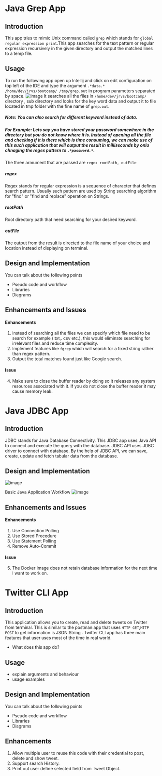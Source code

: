 # Java Grep App
  ## Introduction
  This app tries to mimic Unix command called `grep` which stands for `global regular expression print`.This app searches for the text pattern or regular expression recursively in the given directory and output the matched  lines to a temp file.
  ## Usage
  To run the following app open up Intellij and click on edit configuration on top left of the IDE and type the argument `.*data.* /home/dev/jrvs/bootcamp/ /tmp/grep.out` in program parameters separated by space.
  ![image](https://user-images.githubusercontent.com/51926543/60534768-90eb9680-9cd0-11e9-839b-b329ef2b90ba.png)
  It searches all the files in `/home/dev/jrvs/bootcamp/`  directory , sub directory and looks for the key word data and output it to file located in tmp folder with the fine name of `grep.out`.
  ##### Note: You can also search for different keyword instead of data.
  ##### For Example: Lets say you have stored your password somewhere in the directory but you do not know where it is. Instead of opening all the file and checking if it is there which is time consuming, we can make use of this such application that will output the result in milliseconds by onlu chnaging the regex pattern to `.*password.*`.
The three armument that are passed are `regex rootPath, outFile`
##### regex
Regex stands for regular expression is a sequence of character that defines search pattern. Usually such pattern are used by String searching algorithm  for "find" or "find and replace" operation on Strings.
##### rootPath
Root directory path that need searching for your desired keyword.
##### outFile
The output from the result is directed to the file name of your choice and location instead of displaying on terminal.
  
  ## Design and Implementation
  You can talk about the following points
  - Pseudo code and workflow
  - Libraries
  - Diagrams
  ## Enhancements and Issues
  #### Enhancements
  1. Instead of searching all the files we can specify which file need to be search for example (.txt,. csv etc.), this would eliminate searching for irrelevant files and reduce time complexity.
  2. Implement features like `fgrep` which will search for a fixed string rather than regex pattern. 
  3.  Output the total matches found just like Google search.
  #### Issue
  4. Make sure to close the buffer reader by doing so it releases any system resources associated with it.  If you do not close the buffer reader it may cause memory leak.
  
  # Java JDBC App
  ## Introduction
  JDBC stands for Java Database Connectivity. This JDBC app uses Java API to connect and execute the query with the database. JDBC API uses JDBC driver to connect with database. By the help of JDBC API, we can save, create, update and fetch tabular data from the database.
  ## Design and Implementation
  ![image](https://user-images.githubusercontent.com/51926543/61072310-03e7c200-a3e1-11e9-96e4-49b3d74cb9bd.png)
  
  Basic Java Application Workflow
  ![image](https://user-images.githubusercontent.com/51926543/61073755-1b747a00-a3e4-11e9-8f17-6b8c654e9579.png)

  ## Enhancements and Issues
   #### Enhancements
  1. Use Connection Polling
  2. Use Stored Procedure
  3. Use Statement Polling
  4. Remove Auto-Commit 
  #### Issue
  5. The Docker image does not retain database information for the next time I want to work on.  
  # Twitter CLI App
  ## Introduction
  This application allows you to create, read and delete tweets on Twitter from terminal. This is similar to the postman app that uses `HTTP GET`,`HTTP POST`  to get information is JSON String . Twitter CLI app has three main features that user uses most of the time in real world. 
  - What does this app do?
  ## Usage
  - explain arguments and behaviour
  - usage examples
  ## Design and Implementation
  You can talk about the following points
  - Pseudo code and workflow
  - Libraries
  - Diagrams
  ## Enhancements 
  1. Allow multiple user to reuse this code with their credential to post, delete and show tweet.
  2. Support search History.
  3.  Print out user define selected field from Tweet Object.


<!--stackedit_data:
eyJoaXN0b3J5IjpbMTUwNjc4Mjc0MiwtNjgzMDIzMzIsLTIwMT
k1MjU0NDQsOTI2OTA0NzkwLDEzODk4NDgyMDgsNzkyMDI1NzQ0
LDE3MzIxOTM5NTYsLTE0MDY1ODc0OTgsLTM3MTQ2OTI2OCwtMT
Q1NjI5MTk5Niw2NDk0ODI1MTcsLTEyNjc5MzI0MDQsLTEwODky
MzMzMTAsMTI1MjE2NjgxMSwtNjA3NzQ5MzI1LC0xOTk5Mzk2Nj
c1LDEyNTc0NzQwNjgsLTEwMzQ1NjgyNjYsLTkyNDExODk0Mywt
MTgwMDA3Njg1Nl19
-->